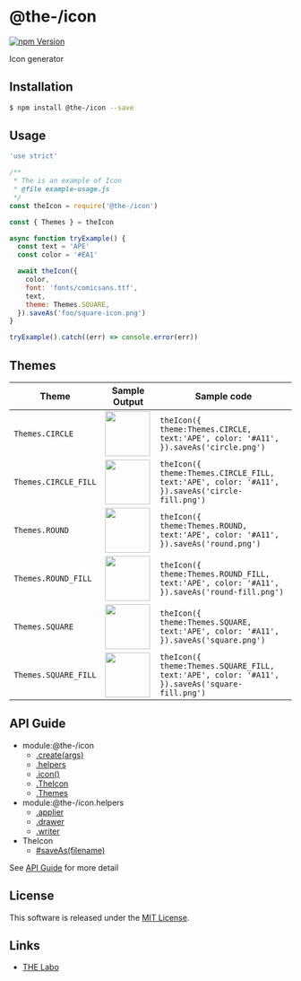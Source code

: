 @the-/icon
==========

<!---
This file is generated by @the-/templates. Do not update manually.
--->

<!-- Badge Start -->
<a name="badges"></a>

[![npm Version][bd_npm_shield_url]][bd_npm_url]

[bd_repo_url]: https://github.com/the-labo/the
[bd_npm_url]: http://www.npmjs.org/package/@the-/icon
[bd_npm_shield_url]: http://img.shields.io/npm/v/@the-/icon.svg?style=flat

<!-- Badge End -->


<!-- Description Start -->
<a name="description"></a>

Icon generator

<!-- Description End -->


<!-- Overview Start -->
<a name="overview"></a>




<!-- Overview End -->


<!-- Sections Start -->
<a name="sections"></a>

<!-- Section from "doc/readme/01.Installation.md.hbs" Start -->

<a name="section-doc-readme-01-installation-md"></a>

Installation
-----

```bash
$ npm install @the-/icon --save
```


<!-- Section from "doc/readme/01.Installation.md.hbs" End -->

<!-- Section from "doc/readme/02.Usage.md.hbs" Start -->

<a name="section-doc-readme-02-usage-md"></a>

Usage
---------

```javascript
'use strict'

/**
 * The is an example of Icon
 * @file example-usage.js
 */
const theIcon = require('@the-/icon')

const { Themes } = theIcon

async function tryExample() {
  const text = 'APE'
  const color = '#EA1'

  await theIcon({
    color,
    font: 'fonts/comicsans.ttf',
    text,
    theme: Themes.SQUARE,
  }).saveAs('foo/square-icon.png')
}

tryExample().catch((err) => console.error(err))

```


<!-- Section from "doc/readme/02.Usage.md.hbs" End -->

<!-- Section from "doc/readme/03.Themes.md.hbs" Start -->

<a name="section-doc-readme-03-themes-md"></a>

Themes
---------


| Theme | Sample Output | Sample code |
| ---  | ---- | ---- |
| `Themes.CIRCLE` | <img src="./example/images/circle.png" height="80"/> |`theIcon({ theme:Themes.CIRCLE, text:'APE', color: '#A11', }).saveAs('circle.png')` |
| `Themes.CIRCLE_FILL` | <img src="./example/images/circle-fill.png" height="80"/> |`theIcon({ theme:Themes.CIRCLE_FILL, text:'APE', color: '#A11', }).saveAs('circle-fill.png')` |
| `Themes.ROUND` | <img src="./example/images/round.png" height="80"/> |`theIcon({ theme:Themes.ROUND, text:'APE', color: '#A11', }).saveAs('round.png')` |
| `Themes.ROUND_FILL` | <img src="./example/images/round-fill.png" height="80"/> |`theIcon({ theme:Themes.ROUND_FILL, text:'APE', color: '#A11', }).saveAs('round-fill.png')` |
| `Themes.SQUARE` | <img src="./example/images/square.png" height="80"/> |`theIcon({ theme:Themes.SQUARE, text:'APE', color: '#A11', }).saveAs('square.png')` |
| `Themes.SQUARE_FILL` | <img src="./example/images/square-fill.png" height="80"/> |`theIcon({ theme:Themes.SQUARE_FILL, text:'APE', color: '#A11', }).saveAs('square-fill.png')` |


<!-- Section from "doc/readme/03.Themes.md.hbs" End -->


<!-- Sections Start -->

<a name="api"></a>

## API Guide


- module:@the-/icon
  - [.create(args)](./doc/api/api.md#module_@the-/icon.create)
  - [.helpers](./doc/api/api.md#module_@the-/icon.helpers)
  - [.icon()](./doc/api/api.md#module_@the-/icon.icon)
  - [.TheIcon](./doc/api/api.md#module_@the-/icon.TheIcon)
  - [.Themes](./doc/api/api.md#module_@the-/icon.Themes)
- module:@the-/icon.helpers
  - [.applier](./doc/api/api.md#module_@the-/icon.helpers.applier)
  - [.drawer](./doc/api/api.md#module_@the-/icon.helpers.drawer)
  - [.writer](./doc/api/api.md#module_@the-/icon.helpers.writer)
- TheIcon
  - [#saveAs(filename)](./doc/api/api.md#TheIcon#saveAs)

See [API Guide](./doc/api/api.md) for more detail


<!-- LICENSE Start -->
<a name="license"></a>

License
-------
This software is released under the [MIT License](https://github.com/the-labo/the/blob/master/LICENSE).

<!-- LICENSE End -->


<!-- Links Start -->
<a name="links"></a>

Links
------

+ [THE Labo][the_labo_url]

[the_labo_url]: https://github.com/the-labo

<!-- Links End -->

